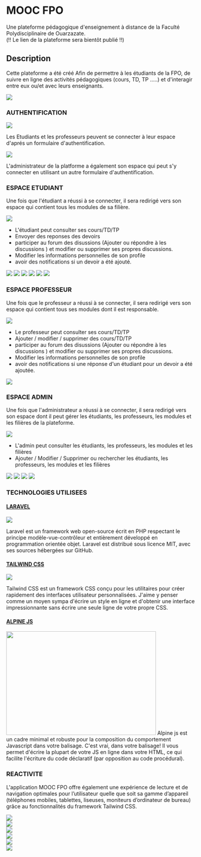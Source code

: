 # MOOC FPO
Une plateforme pédagogique d'enseignement à distance de la Faculté Polydisciplinaire de Ouarzazate.
<br>
(:bangbang: Le lien de la plateforme sera bientôt publié :bangbang:)

## Description
Cette plateforme a été créé Afin de permettre à les étudiants de la FPO, de suivre en ligne des activités pédagogiques (cours, TD, TP …..) et d'interagir entre eux ou/et avec leurs enseignants.

![](Github_Images/homepage.png)

### AUTHENTIFICATION

![](Github_Images/authpage.png)

Les Etudiants et les professeurs peuvent se connecter à leur espace d'aprés un formulaire d'authentification.

![](Github_Images/adminauth.png)

L'administrateur de la platforme a également son espace qui peut s'y connecter en utilisant un autre formulaire d'authentification.

### ESPACE ETUDIANT

Une fois que l'étudiant a réussi à se connecter, il sera redirigé vers son espace qui contient tous les modules de sa filière.

![](Github_Images/coursetudiant.png)

* L'étudiant peut consulter ses cours/TD/TP 
* Envoyer des reponses des devoirs
* participer au forum des disussions (Ajouter ou répondre à les discussions ) et modifier ou supprimer ses propres discussions. 
* Modifier les informations personnelles de son profile
* avoir des notifications si un devoir a été ajouté.

![](Github_Images/cours.png)
![](Github_Images/forum.png)
![](Github_Images/ajoutdiscu.png)
![](Github_Images/discurepondre.png)
![](Github_Images/profile.png)
![](Github_Images/notification.png)


### ESPACE PROFESSEUR

Une fois que le professeur a réussi à se connecter, il sera redirigé vers son espace qui contient tous ses modules dont il est responsable.

![](Github_Images/modulesprof.png)

* Le professeur peut consulter ses cours/TD/TP 
* Ajouter / modifier / supprimer des cours/TD/TP
* participer au forum des disussions (Ajouter ou répondre à les discussions ) et modifier ou supprimer ses propres discussions. 
* Modifier les informations personnelles de son profile
* avoir des notifications si une réponse d'un étudiant pour un devoir a été ajoutée.

![](Github_Images/ajoutchapitre.png)

### ESPACE ADMIN

Une fois que l'administrateur a réussi à se connecter, il sera redirigé vers son espace dont il peut gérer les étudiants, les professeurs, les modules et les filières de la plateforme.

![](Github_Images/dashboard.png)

* L'admin peut consulter les étudiants, les professeurs, les modules et les filières  
* Ajouter / Modifier / Supprimer ou rechercher les étudiants, les professeurs, les modules et les filières

![](Github_Images/etudiants.png)
![](Github_Images/profs.png)
![](Github_Images/filieres.png)
![](Github_Images/modules.png)

### TECHNOLOGIES UTILISEES

#### [LARAVEL](https://laravel.com)
![](https://cms-assets.tutsplus.com/uploads/users/769/posts/25334/preview_image/get-started-with-laravel-6-400x277.png)

Laravel est un framework web open-source écrit en PHP respectant le principe modèle-vue-contrôleur et entièrement développé en programmation orientée objet. Laravel est distribué sous licence MIT, avec ses sources hébergées sur GitHub.

#### [TAILWIND CSS](https://tailwindcss.com)

![](https://www.troispointzero.fr/content/uploads/2020/03/tailwind-pre.png)

Tailwind CSS est un framework CSS conçu pour les utilitaires pour créer rapidement des interfaces utilisateur personnalisées. J'aime y penser comme un moyen sympa d'écrire un style en ligne et d'obtenir une interface impressionnante sans écrire une seule ligne de votre propre CSS.

#### [ALPINE JS](https://github.com/alpinejs/alpine/blob/master/README.fr.md)

<img src="https://res.cloudinary.com/astrava/image/upload/f_auto/v1589834066/alpinetoolbox/placeholder_jhu1j1.png"  width="400" height="277">
Alpine js est un cadre minimal et robuste pour la composition du comportement Javascript dans votre balisage. C'est vrai, dans votre balisage! Il vous permet d'écrire la plupart de votre JS en ligne dans votre HTML, ce qui facilite l'écriture du code déclaratif (par opposition au code procédural).

### REACTIVITE

L'application MOOC FPO offre également une expérience de lecture et de navigation optimales pour l’utilisateur quelle que soit sa gamme d’appareil (téléphones mobiles, tablettes, liseuses, moniteurs d’ordinateur de bureau)
grâce au fonctionnalités du framework Tailwind CSS.

![](Github_Images/mobilehome.png)
<br>
![](Github_Images/mobileauth.png)
<br>
![](Github_Images/mobilecours.png)
<br>
![](Github_Images/mobileforum.png)
<br>
![](Github_Images/mobile%20profile.png)
<br>
![](Github_Images/mobileadminmodules.png)




